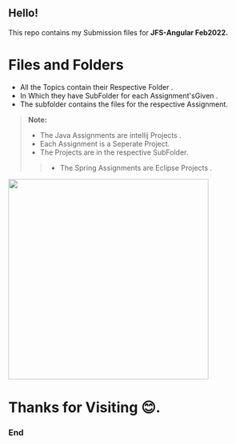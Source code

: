 ## Hello!

 This repo contains my Submission files for  **JFS-Angular Feb2022.**

#  Files and Folders
 -  All the Topics contain their Respective Folder . 
 -  In Which they have  SubFolder for each  Assignment'sGiven .
 -  The subfolder contains the  files for the respective Assignment.

> **Note:**
> - The Java Assignments are intellij Projects .
> - Each Assignment is a Seperate Project.
> - The Projects are in the respective SubFolder.
> > - The Spring Assignments are Eclipse Projects .

<img src="https://pbs.twimg.com/media/EkcskakWAAEJAk_.jpg" style: width= 400px,heoght-400px;>

# Thanks for Visiting 😊.
### End